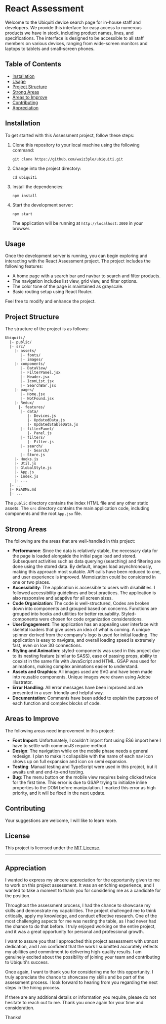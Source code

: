 # React Assessment

Welcome to the Ubiquiti device search page for in-house staff and developers. We provide this interface for easy access to numerous products we have in stock, including product names, lines, and specifications. The interface is designed to be accessible to all staff members on various devices, ranging from wide-screen monitors and laptops to tablets and small-screen phones.

## Table of Contents

- [Installation](#installation)
- [Usage](#usage)
- [Project Structure](#project-structure)
- [Strong Areas](#strong-areas)
- [Areas to Improve](#areas-to-improve)
- [Contributing](#contributing)
- [Appreciation](#appreciation)

## Installation

To get started with this Assessment project, follow these steps:

1. Clone this repository to your local machine using the following command:
   ```
   git clone https://github.com/waiz3ple/ubiquiti.git
   ```
2. Change into the project directory:
   ```
   cd ubiquiti
   ```
3. Install the dependencies:
   ```
   npm install
   ```
4. Start the development server:
   ```
   npm start
   ```
   The application will be running at `http://localhost:3000` in your browser.

## Usage

Once the development server is running, you can begin exploring and interacting with the React Assessment project. The project includes the following features:

- A home page with a search bar and navbar to search and filter products.
- The navigation includes list view, grid view, and filter options.
- The color tone of the page is maintained as grayscale.
- Basic routing setup using React Router.

Feel free to modify and enhance the project.

## Project Structure

The structure of the project is as follows:

```
Ubiquiti/
  |- public/
  |- src/
    |- assets/
       |- fonts/
       |- images/
    |- components/
       |- DataView/
       |- FilterPanel.jsx
       |- Header.jsx
       |- IconList.jsx
       |- SearchBar.jsx
    |- pages/
       |- Home.jsx
       |- NotFound.jsx
    |- Redux/
      |- features/
       |- data/
          |- Devices.js
          |- UpdatedData.js
          |- UpdatedStableData.js
       |- filterPanel/
          |- Panel.js
       |- filters/
          |- Filter.js
       |- search/
          |- Search/
       |- Store.js
    |- Hooks.js
    |- Util.js
    |- GlobalStyle.js
    |- App.js
    |- index.js
    |- ...
  |- ...
  |- README.md
  |- ...
```

The `public` directory contains the index HTML file and any other static assets. The `src` directory contains the main application code, including components and the root `App.jsx` file.

## Strong Areas

The following are the areas that are well-handled in this project:

- **Performance**: Since the data is relatively stable, the necessary data for the page is loaded alongside the initial page load and stored. Subsequent activities such as data querying (searching) and filtering are done using the stored data. By default, images load asynchronously, making this approach most suitable. API calls have been reduced to one, and user experience is improved. Memoization could be considered in one or two places.
- **Accessibility**: The application is accessible to users with disabilities. I followed accessibility guidelines and best practices. The application is also responsive and adaptive for all screen sizes.
- **Code Organization**: The code is well-structured, Codes are broken down into components and grouped based on concerns. Functions are grouped into hooks and utilities for better reusability. Styled-components were chosen for code organization considerations.
- **UserEngagement**: The application has an appealing user interface with skeletal loaders that give users an idea of what is coming. A unique spinner derived from the company's logo is used for initial loading. The application is easy to navigate, and overall loading speed is extremely fast, even on low 3G connections.
- **Styling and Animation**: styled-components was used in this project due to its nesting feature (similar to SASS), ease of passing props, ability to coexist in the same file with JavaScript and HTML. GSAP was used for animations, making complex animations easier to understand.
- **Assets and Graphics**: All images used are SVG and have been made into reusable components. Unique images were drawn using Adobe Illustrator.
- **Error Handling**: All error messages have been improved and are presented in a user-friendly and helpful way.
- **Documentation**: Comments have been added to explain the purpose of each function and complex blocks of code.

## Areas to Improve

The following areas need improvement in this project:

- **Font Import**: Unfortunately, I couldn't import font using ES6 import here I have to settle with commonJS require method.
- **Design**: The navigation while on the mobile phase needs a general redesign. I plan to make it collapsible with the name of each nav icon shows up on full expansion and icon on semi expansion.
- **Testing**: Manual testing and TypeScript were used in this project, but it awaits unit and end-to-end testing.
- **Bug**: The menu button on the mobile view requires being clicked twice for the first time. This error is due to GSAP trying to initialize inline properties to the DOM before manipulation. I marked this error as high priority, and it will be fixed in the next update.

## Contributing

Your suggestions are welcome, I will like to learn more.

## License

This project is licensed under the [MIT License](LICENSE).

---

## Appreciation

I wanted to express my sincere appreciation for the opportunity given to me to work on this project assessment. It was an enriching experience, and I wanted to take a moment to thank you for considering me as a candidate for the position.

Throughout the assessment process, I had the chance to showcase my skills and demonstrate my capabilities. The project challenged me to think critically, apply my knowledge, and conduct effective research. One of the most challenging aspects for me was nesting the table, as I had never had the chance to do that before. I truly enjoyed working on the entire project, and it was a great opportunity for personal and professional growth.

I want to assure you that I approached this project assessment with utmost dedication, and I am confident that the work I submitted accurately reflects my abilities and commitment to delivering high-quality results. I am genuinely excited about the possibility of joining your team and contributing to Ubiquiti's success.

Once again, I want to thank you for considering me for this opportunity. I truly appreciate the chance to showcase my skills and be part of the assessment process. I look forward to hearing from you regarding the next steps in the hiring process.

If there are any additional details or information you require, please do not hesitate to reach out to me. Thank you once again for your time and consideration.

Thanks!
